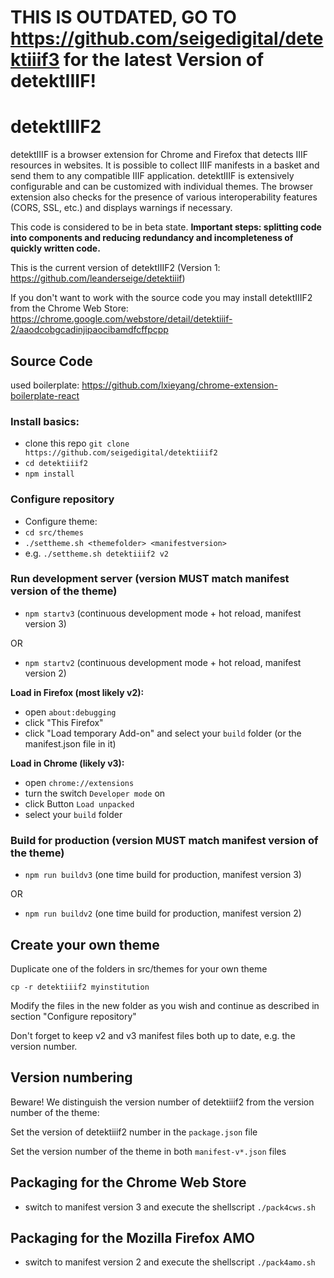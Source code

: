 # THIS IS OUTDATED, GO TO https://github.com/seigedigital/detektiiif3 for the latest Version of detektIIIF!



# detektIIIF2

detektIIIF is a browser extension for Chrome and Firefox that detects IIIF resources in websites. It is possible to collect IIIF manifests in a basket and send them to any compatible IIIF application. detektIIIF is extensively configurable and can be customized with individual themes. The browser extension also checks for the presence of various interoperability features (CORS, SSL, etc.) and displays warnings if necessary.

This code is considered to be in beta state. __Important steps: splitting code into components and reducing redundancy and incompleteness of quickly written code.__

This is the current version of detektIIIF2 (Version 1: https://github.com/leanderseige/detektiiif)

If you don't want to work with the source code you may install detektIIIF2 from the Chrome Web Store: https://chrome.google.com/webstore/detail/detektiiif-2/aaodcobgcadinjipaocibamdfcffpcpp

## Source Code

used boilerplate: https://github.com/lxieyang/chrome-extension-boilerplate-react

### Install basics:
* clone this repo ```git clone https://github.com/seigedigital/detektiiif2```
* ```cd detektiiif2```
* ```npm install```

### Configure repository

* Configure theme:
* ```cd src/themes```
* ```./settheme.sh <themefolder> <manifestversion>```
* e.g. ```./settheme.sh detektiiif2 v2```

### Run development server (version MUST match manifest version of the theme)

* ```npm startv3``` (continuous development mode + hot reload, manifest version 3)

OR

* ```npm startv2``` (continuous development mode + hot reload, manifest version 2)

__Load in Firefox (most likely v2):__
* open `about:debugging`
* click "This Firefox"
* click "Load temporary Add-on" and select your `build` folder (or the manifest.json file in it)

__Load in Chrome (likely v3):__
* open `chrome://extensions`
* turn the switch `Developer mode` on
* click Button `Load unpacked`
* select your `build` folder


### Build for production (version MUST match manifest version of the theme)

* ```npm run buildv3``` (one time build for production, manifest version 3)

OR

* ```npm run buildv2``` (one time build for production, manifest version 2)


## Create your own theme

Duplicate one of the folders in src/themes for your own theme
```
cp -r detektiiif2 myinstitution
```
Modify the files in the new folder as you wish and continue as described in section "Configure repository"

Don't forget to keep v2 and v3 manifest files both up to date, e.g. the version number.

## Version numbering

Beware! We distinguish the version number of detektiiif2 from the version number of the theme:

Set the version of detektiiif2 number in the ```package.json``` file

Set the version number of the theme in both ```manifest-v*.json``` files

## Packaging for the Chrome Web Store

* switch to manifest version 3 and execute the shellscript ```./pack4cws.sh```

## Packaging for the Mozilla Firefox AMO

* switch to manifest version 2 and execute the shellscript ```./pack4amo.sh```

